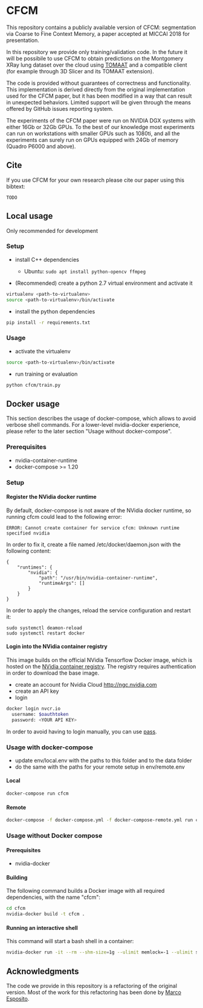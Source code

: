 # CFCM
This repository contains a publicly available version of
CFCM: segmentation via Coarse to Fine Context Memory,
a paper accepted at MICCAI 2018 for presentation.

In this repository we provide only training/validation code. In the future it will be possibile to use
CFCM to obtain predictions on the Montgomery XRay lung dataset over the cloud
using [TOMAAT](https://tomaatcloud.github.io) and a compatible client
(for example through 3D Slicer and its TOMAAT extension).

The code is provided without guarantees of correctness and functionality.
This implementation is derived directly from the original implementation used for the CFCM paper,
but it has been modified in a way that can result in unexpected behaviors.
Limited support will be given through the means offered by GitHub issues reporting system.

The experiments of the CFCM paper were run on NVIDIA DGX systems with either 16Gb or 32Gb GPUs. 
To the best of our knowledge most experiments can run on workstations with smaller GPUs such as 1080ti, and all the experiments can surely run on GPUs equipped with 24Gb of memory (Quadro P6000 and above).

## Cite

If you use CFCM for your own research please cite our paper using this bibtext:

```
TODO
```

## Local usage
Only recommended for development

### Setup

* install C++ dependencies
  * Ubuntu: `sudo apt install python-opencv ffmpeg`

* (Recommended) create a python 2.7 virtual environment and activate it
```bash 
virtualenv <path-to-virtualenv>
source <path-to-virtualenv>/bin/activate
```
* install the python dependencies
```bash
pip install -r requirements.txt
```

### Usage

* activate the virtualenv 
```bash 
source <path-to-virtualenv>/bin/activate
```
* run training or evaluation
```bash
python cfcm/train.py
```

## Docker usage
This section describes the usage of docker-compose, which allows to avoid verbose shell commands. For a lower-level nvidia-docker experience, please refer to the later section "Usage without docker-compose".

### Prerequisites

* nvidia-container-runtime
* docker-compose >= 1.20

### Setup

#### Register the NVidia docker runtime
By default, docker-compose is not aware of the NVidia docker runtime, so running cfcm could lead to the following error:
```
ERROR: Cannot create container for service cfcm: Unknown runtime specified nvidia   
```

In order to fix it, create a file named /etc/docker/daemon.json with the following content:
```
{
    "runtimes": {
        "nvidia": {
            "path": "/usr/bin/nvidia-container-runtime",
            "runtimeArgs": []
        }
    }
}
```
In order to apply the changes, reload the service configuration and restart it:
```
sudo systemctl deamon-reload
sudo systemctl restart docker
```

#### Login into the NVidia container registry
This image builds on the official NVidia Tensorflow Docker image, which is hosted on the [NVidia container registry](https://www.nvidia.com/en-us/gpu-cloud/deep-learning-containers/). The registry requires authentication in order to download the base image.

* create an account for Nvidia Cloud http://ngc.nvidia.com
* create an API key
* login
```bash
docker login nvcr.io
  username: $oauthtoken 
  password: <YOUR API KEY>
```

In order to avoid having to login manually, you can use [pass](https://www.passwordstore.org/).

### Usage with docker-compose
* update env/local.env with the paths to this folder and to the data folder
* do the same with the paths for your remote setup in env/remote.env

#### Local

```bash
docker-compose run cfcm
```

#### Remote
```bash
docker-compose -f docker-compose.yml -f docker-compose-remote.yml run cfcm
```

### Usage without Docker compose

#### Prerequisites

* nvidia-docker

#### Building
The following command builds a Docker image with all required dependencies, with the name "cfcm":
```bash
cd cfcm
nvidia-docker build -t cfcm .
```

#### Running an interactive shell
This command will start a bash shell in a container:
```bash
nvidia-docker run -it --rm --shm-size=1g --ulimit memlock=-1 --ulimit stack=67108864 cfcm bash
```

## Acknowledgments
The code we provide in this repository is a refactoring of the original version. Most of the work for this refactoring has been done by [Marco Esposito](https://github.com/marcoesposito1988).


